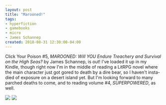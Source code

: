 ```yaml
---
layout: post
title: "Marooned!"
tags:
- hyperfiction
- gamebooks
- micro
- James Schannep
created: 2018-08-31 12:30:00-04:00
---
```

Click Your Poison #5, *MAROONED: Will YOU Endure Treachery and Survival on the High Seas?* by James Schannep, is out!  I've loaded it up in my Kindle, though right now I'm in the middle of reading a LitRPG novel where the main character just got gored to death by a dire bear, so I haven't insta-died of exposure on a desert island yet.  But I'm looking forward to many parched deaths to come, and to reading volume #4, *SUPERPOWERED*, as well.

<a href="https://www.amazon.com/MAROONED-Endure-Treachery-Survival-Poison-ebook/dp/B07GJSK86X/ref=as_li_ss_il?_encoding=UTF8&qid=&sr=&linkCode=li2&tag=mcdema-20&linkId=c3d1d2c057eeddfb461c3080be3e42b7&language=en_US" target="_blank"><img border="0" src="//ws-na.amazon-adsystem.com/widgets/q?_encoding=UTF8&ASIN=B07GJSK86X&Format=_SL160_&ID=AsinImage&MarketPlace=US&ServiceVersion=20070822&WS=1&tag=mcdema-20&language=en_US" ></a><img src="https://ir-na.amazon-adsystem.com/e/ir?t=mcdema-20&language=en_US&l=li2&o=1&a=B07GJSK86X" width="1" height="1" border="0" alt="" style="border:none !important; margin:0px !important;" /> <a href="https://www.amazon.com/SUPERPOWERED-Superhero-Supervillain-Click-Poison-ebook/dp/B00TJ7T04W/ref=as_li_ss_il?_encoding=UTF8&qid=&sr=&linkCode=li2&tag=mcdema-20&linkId=553ceb26adcee5bec19d765496f67325&language=en_US" target="_blank"><img border="0" src="//ws-na.amazon-adsystem.com/widgets/q?_encoding=UTF8&ASIN=B00TJ7T04W&Format=_SL160_&ID=AsinImage&MarketPlace=US&ServiceVersion=20070822&WS=1&tag=mcdema-20&language=en_US" ></a><img src="https://ir-na.amazon-adsystem.com/e/ir?t=mcdema-20&language=en_US&l=li2&o=1&a=B00TJ7T04W" width="1" height="1" border="0" alt="" style="border:none !important; margin:0px !important;" />
